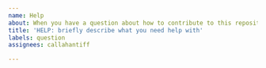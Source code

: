 ```yaml
---
name: Help
about: When you have a question about how to contribute to this repository
title: 'HELP: briefly describe what you need help with'
labels: question
assignees: callahantiff

---
```



